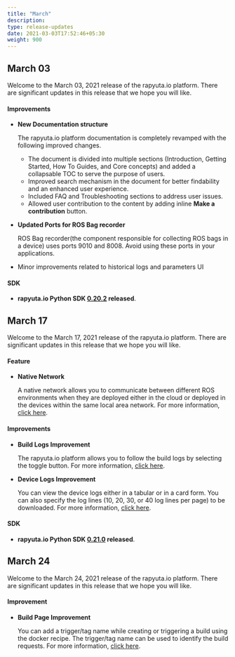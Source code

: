 ```yaml
---
title: "March"
description:
type: release-updates
date: 2021-03-03T17:52:46+05:30
weight: 900
---
```



## March 03
Welcome to the March 03, 2021 release of the rapyuta.io platform. There
are significant updates in this release that we hope you will like.


#### Improvements
* **New Documentation structure**

     The rapyuta.io platform documentation is completely revamped with the following improved changes.

     * The document is divided into multiple sections (Introduction, Getting Started, How To Guides, and Core concepts) and added a collapsable TOC to serve the purpose of users.
     * Improved search mechanism in the document for better findability and an enhanced user experience.
     * Included FAQ and Troubleshooting sections to address user issues.
     * Allowed user contribution to the content by adding inline **Make a contribution** button.

* **Updated Ports for ROS Bag recorder** 

    ROS Bag recorder(the component responsible for collecting ROS bags in a device) uses ports 9010 and 8008. Avoid using these ports in your applications.

* Minor improvements related to historical logs and parameters UI


#### SDK

* **rapyuta.io Python SDK [0.20.2](/3_how-tos/35_tooling_and_debugging/rapyuta-io-python-sdk/#installation) released**.


## March 17

Welcome to the March 17, 2021 release of the rapyuta.io platform. There are significant updates in this release that we hope you will like.

#### Feature

* **Native Network**

    A native network allows you to communicate between different ROS environments when they are deployed either in the cloud or deployed in the devices within the same local area network. For more information, [click here](/5_deep-dives/53_networking-and-communication/535_ros-network-native/).

#### Improvements

* **Build Logs Improvement**


    The rapyuta.io platform allows you to follow the build logs by selecting the toggle button. For more information, [click here](/3_how-tos/35_tooling_and_debugging/debugging-logs/#build-logs).


* **Device Logs Improvement** 


    You can view the device logs either in a tabular or in a card form. You can also specify the log lines (10, 20, 30, or 40 log lines per page) to be downloaded. For more information, [click here](/3_how-tos/35_tooling_and_debugging/file-management-devices/).


#### SDK

* **rapyuta.io Python SDK [0.21.0](/3_how-tos/35_tooling_and_debugging/rapyuta-io-python-sdk/#installation) released**.

## March 24

Welcome to the March 24, 2021 release of the rapyuta.io platform. There are significant updates in this release that we hope you will like.

#### Improvement

* **Build Page Improvement**

    You can add a trigger/tag name while creating or triggering a build using the docker recipe. The trigger/tag name can be used to identify the build requests. For more information, [click here](/33_software-development/331_create-builds/#creating-build-by-docker-recipe).




